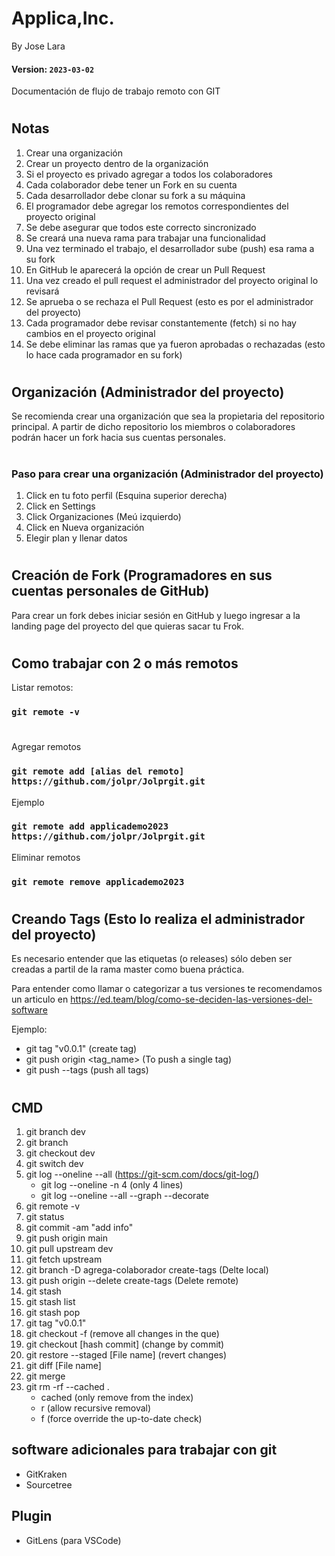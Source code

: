 # Applica,Inc.
By Jose Lara
#### Version: `2023-03-02`

Documentación de flujo de trabajo remoto con GIT
#
## Notas
1. Crear una organización
2. Crear un proyecto dentro de la organización
3. Si el proyecto es privado agregar a todos los colaboradores
4. Cada colaborador debe tener un Fork en su cuenta
5. Cada desarrollador debe clonar su fork a su máquina 
6. El programador debe agregar los remotos correspondientes del proyecto original
7. Se debe asegurar que todos este correcto sincronizado
8. Se creará una nueva rama para trabajar una funcionalidad
9. Una vez terminado el trabajo, el desarrollador sube (push) esa rama a su fork
10. En GitHub le aparecerá la opción de crear un Pull Request
11. Una vez creado el pull request el administrador del proyecto original lo revisará
12. Se aprueba o se rechaza el Pull Request (esto es por el administrador del proyecto)
13. Cada programador debe revisar constantemente (fetch) si no hay cambios en el proyecto original
14. Se debe eliminar las ramas que ya fueron aprobadas o rechazadas (esto lo hace cada programador en su fork)   
#
## Organización (Administrador del proyecto)

Se recomienda crear una organización que sea la propietaria del repositorio principal. A partir de dicho repositorio los miembros o colaboradores podrán hacer un fork hacia sus cuentas personales.
#
### Paso para crear una organización (Administrador del proyecto)

1. Click en tu foto perfil (Esquina superior derecha)
2. Click en Settings
3. Click Organizaciones (Meú izquierdo)
4. Click en Nueva organización
5. Elegir plan y llenar datos
#
## Creación de Fork (Programadores en sus cuentas personales de GitHub)

Para crear un fork debes iniciar sesión en GitHub y luego ingresar a la landing page del proyecto del que quieras sacar tu Frok.
#
## Como trabajar con 2 o más remotos

Listar remotos:
### `git remote -v`
#
Agregar remotos
### `git remote add [alias del remoto] https://github.com/jolpr/Jolprgit.git`

Ejemplo
### `git remote add applicademo2023 https://github.com/jolpr/Jolprgit.git`

Eliminar remotos
### `git remote remove applicademo2023`
#
## Creando Tags (Esto lo realiza el administrador del proyecto)

Es necesario entender que las etiquetas (o releases) sólo deben ser creadas a partil de la rama master como buena práctica.

Para entender como llamar o categorizar a tus versiones  te recomendamos un articulo en https://ed.team/blog/como-se-deciden-las-versiones-del-software

Ejemplo: 
- git tag "v0.0.1" (create tag)
- git push origin <tag_name> (To push a single tag)
- git push --tags (push all tags)

#
## CMD
1. git branch dev
2. git branch
3. git checkout dev
4. git switch dev
5. git log --oneline --all   (https://git-scm.com/docs/git-log/)
    - git log --oneline -n 4 (only 4 lines)
    - git log --oneline --all --graph --decorate
6. git remote -v
7. git status
8. git commit -am "add info"
9. git push origin main
10. git pull upstream dev
11. git fetch upstream
12. git branch -D agrega-colaborador create-tags  (Delte local)
13. git push origin --delete create-tags (Delete remote)
14. git stash
15. git stash list
16. git stash pop
17. git tag "v0.0.1"
18. git checkout -f (remove all changes in the que)
19. git checkout [hash commit] (change by commit)
20. git restore --staged [File name] (revert changes)
21. git diff [File name]
22. git merge 
23. git rm -rf --cached .  
    - cached (only remove from the index)
    - r (allow recursive removal)
    - f (force override the up-to-date check)


## software adicionales para trabajar con git  
- GitKraken
- Sourcetree

## Plugin
- GitLens (para VSCode)

